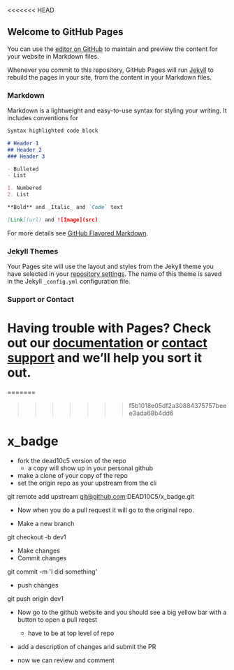 <<<<<<< HEAD
## Welcome to GitHub Pages

You can use the [editor on GitHub](https://github.com/DEAD10C5/x_badge/edit/master/README.md) to maintain and preview the content for your website in Markdown files.

Whenever you commit to this repository, GitHub Pages will run [Jekyll](https://jekyllrb.com/) to rebuild the pages in your site, from the content in your Markdown files.

### Markdown

Markdown is a lightweight and easy-to-use syntax for styling your writing. It includes conventions for

```markdown
Syntax highlighted code block

# Header 1
## Header 2
### Header 3

- Bulleted
- List

1. Numbered
2. List

**Bold** and _Italic_ and `Code` text

[Link](url) and ![Image](src)
```

For more details see [GitHub Flavored Markdown](https://guides.github.com/features/mastering-markdown/).

### Jekyll Themes

Your Pages site will use the layout and styles from the Jekyll theme you have selected in your [repository settings](https://github.com/DEAD10C5/x_badge/settings). The name of this theme is saved in the Jekyll `_config.yml` configuration file.

### Support or Contact

Having trouble with Pages? Check out our [documentation](https://help.github.com/categories/github-pages-basics/) or [contact support](https://github.com/contact) and we’ll help you sort it out.
=======
=======
>>>>>>> f5b1018e05df2a30884375757beee3ada68b4dd6
# x_badge

- fork the dead10c5 version of the repo 
    - a copy will show up in your personal github
- make a clone of your copy of the repo
- set the origin repo as your upstream from the cli

git remote add upstream git@github.com:DEAD10C5/x_badge.git

- Now when you do a pull request it will go to the original repo. 


- Make a new branch

git checkout -b dev1

- Make changes
- Commit changes

git commit -m 'I did something'

- push changes

git push origin dev1

- Now go to the github website and you should see a big yellow bar with a button to open a pull reqest 
     - have to be at top level of repo
- add a description of changes and submit the PR

- now we can review and comment

